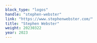 ```yaml
---
block_type: "logos"
handle: "stephen-webster"
link: "https://www.stephenwebster.com/"
title: "Stephen Webster"
weight: 20230322
year: 2023
---
```

